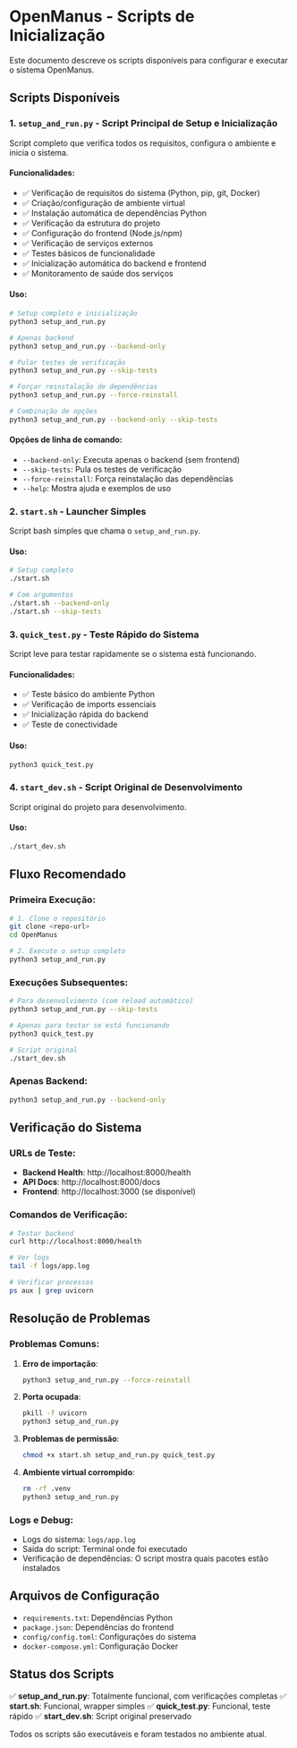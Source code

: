 # OpenManus - Scripts de Inicialização

Este documento descreve os scripts disponíveis para configurar e executar o sistema OpenManus.

## Scripts Disponíveis

### 1. `setup_and_run.py` - Script Principal de Setup e Inicialização

Script completo que verifica todos os requisitos, configura o ambiente e inicia o sistema.

#### Funcionalidades:
- ✅ Verificação de requisitos do sistema (Python, pip, git, Docker)
- ✅ Criação/configuração de ambiente virtual
- ✅ Instalação automática de dependências Python
- ✅ Verificação da estrutura do projeto
- ✅ Configuração do frontend (Node.js/npm)
- ✅ Verificação de serviços externos
- ✅ Testes básicos de funcionalidade
- ✅ Inicialização automática do backend e frontend
- ✅ Monitoramento de saúde dos serviços

#### Uso:
```bash
# Setup completo e inicialização
python3 setup_and_run.py

# Apenas backend
python3 setup_and_run.py --backend-only

# Pular testes de verificação
python3 setup_and_run.py --skip-tests

# Forçar reinstalação de dependências
python3 setup_and_run.py --force-reinstall

# Combinação de opções
python3 setup_and_run.py --backend-only --skip-tests
```

#### Opções de linha de comando:
- `--backend-only`: Executa apenas o backend (sem frontend)
- `--skip-tests`: Pula os testes de verificação
- `--force-reinstall`: Força reinstalação das dependências
- `--help`: Mostra ajuda e exemplos de uso

### 2. `start.sh` - Launcher Simples

Script bash simples que chama o `setup_and_run.py`.

#### Uso:
```bash
# Setup completo
./start.sh

# Com argumentos
./start.sh --backend-only
./start.sh --skip-tests
```

### 3. `quick_test.py` - Teste Rápido do Sistema

Script leve para testar rapidamente se o sistema está funcionando.

#### Funcionalidades:
- ✅ Teste básico do ambiente Python
- ✅ Verificação de imports essenciais
- ✅ Inicialização rápida do backend
- ✅ Teste de conectividade

#### Uso:
```bash
python3 quick_test.py
```

### 4. `start_dev.sh` - Script Original de Desenvolvimento

Script original do projeto para desenvolvimento.

#### Uso:
```bash
./start_dev.sh
```

## Fluxo Recomendado

### Primeira Execução:
```bash
# 1. Clone o repositório
git clone <repo-url>
cd OpenManus

# 2. Execute o setup completo
python3 setup_and_run.py
```

### Execuções Subsequentes:
```bash
# Para desenvolvimento (com reload automático)
python3 setup_and_run.py --skip-tests

# Apenas para testar se está funcionando
python3 quick_test.py

# Script original
./start_dev.sh
```

### Apenas Backend:
```bash
python3 setup_and_run.py --backend-only
```

## Verificação do Sistema

### URLs de Teste:
- **Backend Health**: http://localhost:8000/health
- **API Docs**: http://localhost:8000/docs
- **Frontend**: http://localhost:3000 (se disponível)

### Comandos de Verificação:
```bash
# Testar backend
curl http://localhost:8000/health

# Ver logs
tail -f logs/app.log

# Verificar processos
ps aux | grep uvicorn
```

## Resolução de Problemas

### Problemas Comuns:

1. **Erro de importação**:
   ```bash
   python3 setup_and_run.py --force-reinstall
   ```

2. **Porta ocupada**:
   ```bash
   pkill -f uvicorn
   python3 setup_and_run.py
   ```

3. **Problemas de permissão**:
   ```bash
   chmod +x start.sh setup_and_run.py quick_test.py
   ```

4. **Ambiente virtual corrompido**:
   ```bash
   rm -rf .venv
   python3 setup_and_run.py
   ```

### Logs e Debug:

- Logs do sistema: `logs/app.log`
- Saída do script: Terminal onde foi executado
- Verificação de dependências: O script mostra quais pacotes estão instalados

## Arquivos de Configuração

- `requirements.txt`: Dependências Python
- `package.json`: Dependências do frontend
- `config/config.toml`: Configurações do sistema
- `docker-compose.yml`: Configuração Docker

## Status dos Scripts

✅ **setup_and_run.py**: Totalmente funcional, com verificações completas
✅ **start.sh**: Funcional, wrapper simples
✅ **quick_test.py**: Funcional, teste rápido
✅ **start_dev.sh**: Script original preservado

Todos os scripts são executáveis e foram testados no ambiente atual.
